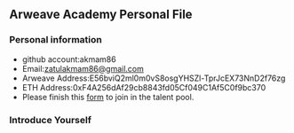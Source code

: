 ## Arweave Academy Personal File

### Personal information

- github account:akmam86
- Email:zatulakmam86@gmail.com
- Arweave Address:E56bviQ2ml0m0vS8osgYHSZl-TprJcEX73NnD2f76zg
- ETH Address:0xF4A256dAf29cb8843fd05Cf049C1Af5C0f9bc370
- Please finish this [form](https://docs.google.com/forms/d/e/1FAIpQLSfWA5fIIcBgmRppm3jNz5vmf9Mai_QMVil-2pO4r7YKn_Zhtw/viewform?usp=sf_link) to join in the talent pool.

### Introduce Yourself

